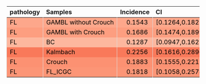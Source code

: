<table class="table" style="margin-left: auto; margin-right: auto;">
 <thead>
  <tr>
   <th style="text-align:left;"> pathology </th>
   <th style="text-align:left;"> Samples </th>
   <th style="text-align:right;"> Incidence </th>
   <th style="text-align:left;"> CI </th>
  </tr>
 </thead>
<tbody>
  <tr>
   <td style="text-align:left;color: rgba(0, 0, 0, 255) !important;background-color: rgba(253, 167, 139, 255) !important;border-left:1px solid #DDDDDD;white-space: nowrap;"> FL </td>
   <td style="text-align:left;color: rgba(0, 0, 0, 255) !important;background-color: rgba(253, 167, 139, 255) !important;border-left:1px solid #DDDDDD;white-space: nowrap;"> GAMBL without Crouch </td>
   <td style="text-align:right;color: rgba(0, 0, 0, 255) !important;background-color: rgba(253, 167, 139, 255) !important;border-left:1px solid #DDDDDD;white-space: nowrap;"> <span style="     color: rgba(0, 0, 0, 255) !important;border-radius: 4px; padding-right: 4px; padding-left: 4px; background-color: rgba(253, 167, 139, 255) !important;">0.1543</span> </td>
   <td style="text-align:left;color: rgba(0, 0, 0, 255) !important;background-color: rgba(253, 167, 139, 255) !important;border-left:1px solid #DDDDDD;white-space: nowrap;"> [0.1264,0.1822] </td>
  </tr>
  <tr>
   <td style="text-align:left;color: rgba(0, 0, 0, 255) !important;background-color: rgba(253, 158, 128, 255) !important;border-left:1px solid #DDDDDD;white-space: nowrap;"> FL </td>
   <td style="text-align:left;color: rgba(0, 0, 0, 255) !important;background-color: rgba(253, 158, 128, 255) !important;border-left:1px solid #DDDDDD;white-space: nowrap;"> GAMBL with Crouch </td>
   <td style="text-align:right;color: rgba(0, 0, 0, 255) !important;background-color: rgba(253, 158, 128, 255) !important;border-left:1px solid #DDDDDD;white-space: nowrap;"> <span style="     color: rgba(0, 0, 0, 255) !important;border-radius: 4px; padding-right: 4px; padding-left: 4px; background-color: rgba(253, 158, 128, 255) !important;">0.1686</span> </td>
   <td style="text-align:left;color: rgba(0, 0, 0, 255) !important;background-color: rgba(253, 158, 128, 255) !important;border-left:1px solid #DDDDDD;white-space: nowrap;"> [0.1474,0.1899] </td>
  </tr>
  <tr>
   <td style="text-align:left;color: rgba(0, 0, 0, 255) !important;background-color: rgba(253, 183, 158, 255) !important;border-left:1px solid #DDDDDD;white-space: nowrap;"> FL </td>
   <td style="text-align:left;color: rgba(0, 0, 0, 255) !important;background-color: rgba(253, 183, 158, 255) !important;border-left:1px solid #DDDDDD;white-space: nowrap;"> BC </td>
   <td style="text-align:right;color: rgba(0, 0, 0, 255) !important;background-color: rgba(253, 183, 158, 255) !important;border-left:1px solid #DDDDDD;white-space: nowrap;"> <span style="     color: rgba(0, 0, 0, 255) !important;border-radius: 4px; padding-right: 4px; padding-left: 4px; background-color: rgba(253, 183, 158, 255) !important;">0.1287</span> </td>
   <td style="text-align:left;color: rgba(0, 0, 0, 255) !important;background-color: rgba(253, 183, 158, 255) !important;border-left:1px solid #DDDDDD;white-space: nowrap;"> [0.0947,0.1627] </td>
  </tr>
  <tr>
   <td style="text-align:left;color: rgba(0, 0, 0, 255) !important;background-color: rgba(249, 121, 90, 255) !important;border-left:1px solid #DDDDDD;white-space: nowrap;"> FL </td>
   <td style="text-align:left;color: rgba(0, 0, 0, 255) !important;background-color: rgba(249, 121, 90, 255) !important;border-left:1px solid #DDDDDD;white-space: nowrap;"> Kalmbach </td>
   <td style="text-align:right;color: rgba(0, 0, 0, 255) !important;background-color: rgba(249, 121, 90, 255) !important;border-left:1px solid #DDDDDD;white-space: nowrap;"> <span style="     color: rgba(0, 0, 0, 255) !important;border-radius: 4px; padding-right: 4px; padding-left: 4px; background-color: rgba(249, 121, 90, 255) !important;">0.2256</span> </td>
   <td style="text-align:left;color: rgba(0, 0, 0, 255) !important;background-color: rgba(249, 121, 90, 255) !important;border-left:1px solid #DDDDDD;white-space: nowrap;"> [0.1616,0.2896] </td>
  </tr>
  <tr>
   <td style="text-align:left;color: rgba(0, 0, 0, 255) !important;background-color: rgba(252, 145, 114, 255) !important;border-left:1px solid #DDDDDD;white-space: nowrap;"> FL </td>
   <td style="text-align:left;color: rgba(0, 0, 0, 255) !important;background-color: rgba(252, 145, 114, 255) !important;border-left:1px solid #DDDDDD;white-space: nowrap;"> Crouch </td>
   <td style="text-align:right;color: rgba(0, 0, 0, 255) !important;background-color: rgba(252, 145, 114, 255) !important;border-left:1px solid #DDDDDD;white-space: nowrap;"> <span style="     color: rgba(0, 0, 0, 255) !important;border-radius: 4px; padding-right: 4px; padding-left: 4px; background-color: rgba(252, 145, 114, 255) !important;">0.1883</span> </td>
   <td style="text-align:left;color: rgba(0, 0, 0, 255) !important;background-color: rgba(252, 145, 114, 255) !important;border-left:1px solid #DDDDDD;white-space: nowrap;"> [0.1555,0.2211] </td>
  </tr>
  <tr>
   <td style="text-align:left;color: rgba(0, 0, 0, 255) !important;background-color: rgba(252, 149, 118, 255) !important;border-left:1px solid #DDDDDD;white-space: nowrap;"> FL </td>
   <td style="text-align:left;color: rgba(0, 0, 0, 255) !important;background-color: rgba(252, 149, 118, 255) !important;border-left:1px solid #DDDDDD;white-space: nowrap;"> FL_ICGC </td>
   <td style="text-align:right;color: rgba(0, 0, 0, 255) !important;background-color: rgba(252, 149, 118, 255) !important;border-left:1px solid #DDDDDD;white-space: nowrap;"> <span style="     color: rgba(0, 0, 0, 255) !important;border-radius: 4px; padding-right: 4px; padding-left: 4px; background-color: rgba(252, 149, 118, 255) !important;">0.1818</span> </td>
   <td style="text-align:left;color: rgba(0, 0, 0, 255) !important;background-color: rgba(252, 149, 118, 255) !important;border-left:1px solid #DDDDDD;white-space: nowrap;"> [0.1058,0.2578] </td>
  </tr>
</tbody>
</table>